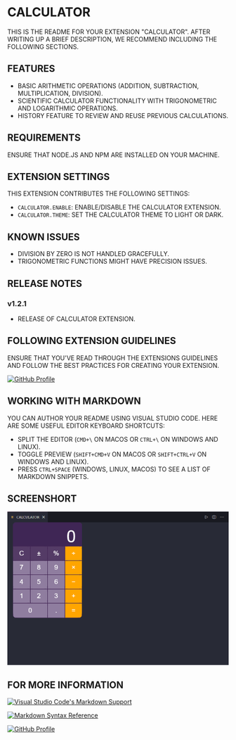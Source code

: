 # CALCULATOR 

THIS IS THE README FOR YOUR EXTENSION "CALCULATOR". AFTER WRITING UP A BRIEF DESCRIPTION, WE RECOMMEND INCLUDING THE FOLLOWING SECTIONS.

## FEATURES

- BASIC ARITHMETIC OPERATIONS (ADDITION, SUBTRACTION, MULTIPLICATION, DIVISION).
- SCIENTIFIC CALCULATOR FUNCTIONALITY WITH TRIGONOMETRIC AND LOGARITHMIC OPERATIONS.
- HISTORY FEATURE TO REVIEW AND REUSE PREVIOUS CALCULATIONS.

## REQUIREMENTS

ENSURE THAT NODE.JS AND NPM ARE INSTALLED ON YOUR MACHINE.

## EXTENSION SETTINGS

THIS EXTENSION CONTRIBUTES THE FOLLOWING SETTINGS:

- `CALCULATOR.ENABLE`: ENABLE/DISABLE THE CALCULATOR EXTENSION.
- `CALCULATOR.THEME`: SET THE CALCULATOR THEME TO LIGHT OR DARK.

## KNOWN ISSUES

- DIVISION BY ZERO IS NOT HANDLED GRACEFULLY.
- TRIGONOMETRIC FUNCTIONS MIGHT HAVE PRECISION ISSUES.

## RELEASE NOTES

### v1.2.1

- RELEASE OF CALCULATOR EXTENSION.

## FOLLOWING EXTENSION GUIDELINES

ENSURE THAT YOU'VE READ THROUGH THE EXTENSIONS GUIDELINES AND FOLLOW THE BEST PRACTICES FOR CREATING YOUR EXTENSION.

[![GitHub Profile](https://img.shields.io/badge/GitHub-ROHIT%20SINGH-blue?style=flat-square&logo=github)](https://github.com/ROHIT-SINGH-1/CodeCalc.git)

## WORKING WITH MARKDOWN

YOU CAN AUTHOR YOUR README USING VISUAL STUDIO CODE. HERE ARE SOME USEFUL EDITOR KEYBOARD SHORTCUTS:

- SPLIT THE EDITOR (`CMD+\` ON MACOS OR `CTRL+\` ON WINDOWS AND LINUX).
- TOGGLE PREVIEW (`SHIFT+CMD+V` ON MACOS OR `SHIFT+CTRL+V` ON WINDOWS AND LINUX).
- PRESS `CTRL+SPACE` (WINDOWS, LINUX, MACOS) TO SEE A LIST OF MARKDOWN SNIPPETS.

## SCREENSHORT

<!-- ![Calculator in action](screenshort/screenshort.png) -->

![Calculator in action](https://raw.githubusercontent.com/ROHIT-SINGH-1/CodeCalc/main/screenshort/screenshort.png)

## FOR MORE INFORMATION

[![Visual Studio Code's Markdown Support](https://img.shields.io/badge/VISUAL%20STUDIO%20CODE-MARKDOWN%20SUPPORT-007ACC?style=flat&logo=visual-studio-code&logoColor=white)](http://code.visualstudio.com/docs/languages/markdown)

[![Markdown Syntax Reference](https://img.shields.io/badge/MARKDOWN-SYNTAX%20REFERENCE-4CAF50?style=flat&logo=markdown&logoColor=white)](https://help.github.com/articles/markdown-basics/)


[![GitHub Profile](https://img.shields.io/badge/GitHub-ROHIT%20SINGH-blue?style=flat-square&logo=github)](https://github.com/ROHIT-SINGH-1/CodeCalc.git)
